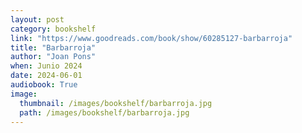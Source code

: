 ```yaml
---
layout: post
category: bookshelf
link: "https://www.goodreads.com/book/show/60285127-barbarroja"
title: "Barbarroja"
author: "Joan Pons"
when: Junio 2024
date: 2024-06-01
audiobook: True
image:
  thumbnail: /images/bookshelf/barbarroja.jpg
  path: /images/bookshelf/barbarroja.jpg
---
```

